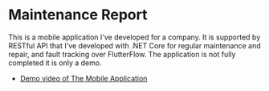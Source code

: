 # Maintenance Report

This is a mobile application I've developed for a company. It is supported by RESTful API that I've developed with .NET Core for regular maintenance and repair, and fault tracking over FlutterFlow. The application is not fully completed it is only a demo.

- [Demo video of The Mobile Application](https://youtu.be/rUjsUi799oY)
